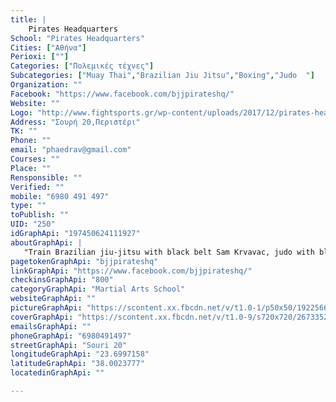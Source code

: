 ```yaml
---
title: |
    Pirates Headquarters
School: "Pirates Headquarters"
Cities: ["Αθήνα"]
Perioxi: [""]
Categories: ["Πολεμικές τέχνες"]
Subcategories: ["Muay Thai","Brazilian Jiu Jitsu","Boxing","Judo  "]
Organization: ""
Facebook: "https://www.facebook.com/bjjpirateshq/"
Website: ""
Logo: "http://www.fightsports.gr/wp-content/uploads/2017/12/pirates-headquarters-logo.jpg"
Address: "Σουρή 20,Περιστέρι"
TK: ""
Phone: ""
email: "phaedrav@gmail.com"
Courses: ""
Place: ""
Rensponsible: ""
Verified: ""
mobile: "6980 491 497"
type: ""
toPublish: ""
UID: "250"
idGraphApi: "197450624111927"
aboutGraphApi: | 
   "Train Brazilian jiu-jitsu with black belt Sam Krvavac, judo with black belt Nikos, personal training, seminars, aerial fitness, physiotherapy, massage"
pagetokenGraphApi: "bjjpirateshq"
linkGraphApi: "https://www.facebook.com/bjjpirateshq/"
checkinsGraphApi: "800"
categoryGraphApi: "Martial Arts School"
websiteGraphApi: ""
pictureGraphApi: "https://scontent.xx.fbcdn.net/v/t1.0-1/p50x50/19225663_200463747143948_5033186306949145872_n.jpg?oh=ac7a5b6bd91038891bf6089d69be4894&amp;oe=5B00078E"
coverGraphApi: "https://scontent.xx.fbcdn.net/v/t1.0-9/s720x720/26733528_290005438189778_8538389645682482302_n.jpg?oh=19ef586a3bec34b8c194aba538cb6edf&amp;oe=5B3AAE9D"
emailsGraphApi: ""
phoneGraphApi: "6980491497"
streetGraphApi: "Souri 20"
longitudeGraphApi: "23.6997158"
latitudeGraphApi: "38.0023777"
locatedinGraphApi: ""

---
```




